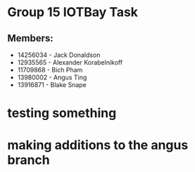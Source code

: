 # Group 15 IOTBay Task
## Members:
- 14256034 - Jack Donaldson
- 12935565 - Alexander Korabelnikoff
- 11709868 - Bich Pham
- 13980002 - Angus Ting
- 13916871 - Blake Snape

# testing something

# making additions to the angus branch